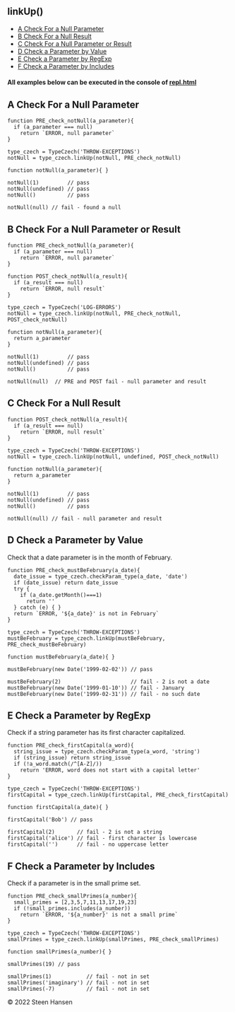 

## linkUp()
  -  [A Check For a Null Parameter](#A) 
  -  [B Check For a Null Result](#B) 
  -  [C Check For a Null Parameter or Result](#C) 
  -  [D Check a Parameter by Value](#D) 
  -  [E Check a Parameter by RegExp](#E) 
  -  [F Check a Parameter by Includes](#F) 

#### All examples below can be executed in the console of [repl.html](../../test-collection/repl.html)

## A Check For a Null Parameter<a name="A"></a>

```
function PRE_check_notNull(a_parameter){
  if (a_parameter === null) 
    return `ERROR, null parameter`
}

type_czech = TypeCzech('THROW-EXCEPTIONS')
notNull = type_czech.linkUp(notNull, PRE_check_notNull) 

function notNull(a_parameter){ }

notNull(1)         // pass
notNull(undefined) // pass  
notNull()          // pass

notNull(null) // fail - found a null         
```


## B Check For a Null Parameter or Result<a name="B"></a>

```
function PRE_check_notNull(a_parameter){
  if (a_parameter === null) 
    return `ERROR, null parameter`
}

function POST_check_notNull(a_result){
  if (a_result === null) 
    return `ERROR, null result`
}

type_czech = TypeCzech('LOG-ERRORS')
notNull = type_czech.linkUp(notNull, PRE_check_notNull, POST_check_notNull) 

function notNull(a_parameter){
  return a_parameter
}

notNull(1)         // pass
notNull(undefined) // pass  
notNull()          // pass

notNull(null)  // PRE and POST fail - null parameter and result         
```

## C Check For a Null Result<a name="C"></a>

```
function POST_check_notNull(a_result){
  if (a_result === null) 
    return `ERROR, null result`
}

type_czech = TypeCzech('THROW-EXCEPTIONS')
notNull = type_czech.linkUp(notNull, undefined, POST_check_notNull) 

function notNull(a_parameter){
  return a_parameter
}

notNull(1)         // pass
notNull(undefined) // pass  
notNull()          // pass

notNull(null) // fail - null parameter and result  
```



## D Check a Parameter by Value<a name="D"></a>
Check that a date parameter is in the month of February.

```
function PRE_check_mustBeFebruary(a_date){
  date_issue = type_czech.checkParam_type(a_date, 'date') 
  if (date_issue) return date_issue
  try {
    if (a_date.getMonth()===1) 
      return ''
  } catch (e) { }
  return `ERROR, '${a_date}' is not in February`
}

type_czech = TypeCzech('THROW-EXCEPTIONS')
mustBeFebruary = type_czech.linkUp(mustBeFebruary, PRE_check_mustBeFebruary) 

function mustBeFebruary(a_date){ }

mustBeFebruary(new Date('1999-02-02')) // pass  

mustBeFebruary(2)                      // fail - 2 is not a date         
mustBeFebruary(new Date('1999-01-10')) // fail - January        
mustBeFebruary(new Date('1999-02-31')) // fail - no such date 
```

## E Check a Parameter by RegExp<a name="E"></a>
Check if a string parameter has its first character capitalized.
  
```
function PRE_check_firstCapital(a_word){
  string_issue = type_czech.checkParam_type(a_word, 'string')
  if (string_issue) return string_issue
  if (!a_word.match(/^[A-Z]/))
    return 'ERROR, word does not start with a capital letter'
}

type_czech = TypeCzech('THROW-EXCEPTIONS')
firstCapital = type_czech.linkUp(firstCapital, PRE_check_firstCapital) 

function firstCapital(a_date){ }

firstCapital('Bob') // pass  

firstCapital(2)       // fail - 2 is not a string
firstCapital('alice') // fail - first character is lowercase
firstCapital('')      // fail - no uppercase letter          
```

## F Check a Parameter by Includes<a name="F"></a>
Check if a parameter is in the small prime set.
  
```
function PRE_check_smallPrimes(a_number){
  small_primes = [2,3,5,7,11,13,17,19,23]
  if (!small_primes.includes(a_number)) 
    return `ERROR, '${a_number}' is not a small prime`
}

type_czech = TypeCzech('THROW-EXCEPTIONS')
smallPrimes = type_czech.linkUp(smallPrimes, PRE_check_smallPrimes) 

function smallPrimes(a_number){ }

smallPrimes(19) // pass  

smallPrimes(1)           // fail - not in set
smallPrimes('imaginary') // fail - not in set
smallPrimes(-7)          // fail - not in set           
```








 
&copy; 2022 Steen Hansen